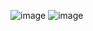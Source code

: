 ![image](https://github.com/Yyyuife/EC2024/assets/162284339/42170966-2887-4efa-b662-9f23065bb342)
![image](https://github.com/Yyyuife/EC2024/assets/162284339/82f67623-7f2b-493f-a3f1-1bb36f647924)
